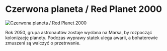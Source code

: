 Czerwona planeta / Red Planet 2000 
=============
[![Czerwona planeta / Red Planet 2000 ](http://vidos.pl/images/player.gif)](http://vidos.pl/czerwona-planeta-red-planet-2000)

 Rok 2050, grupa astronautów zostaje wysłana na Marsa, by rozpocząć kolonizację planety. Podczas wyprawy statek ulega awarii, a bohaterowie zmuszeni są walczyć o przetrwanie.
